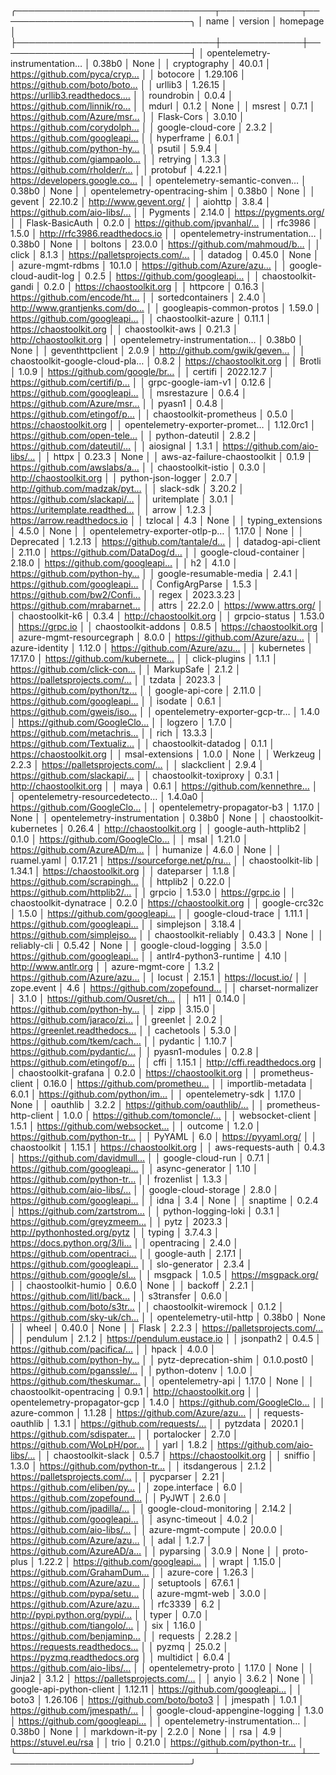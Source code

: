 ╭────────────────────────────────┬─────────────┬───────────────────────────────╮
│ name                           │ version     │ homepage                      │
├────────────────────────────────┼─────────────┼───────────────────────────────┤
│ opentelemetry-instrumentation… │ 0.38b0      │ None                          │
│ cryptography                   │ 40.0.1      │ https://github.com/pyca/cryp… │
│ botocore                       │ 1.29.106    │ https://github.com/boto/boto… │
│ urllib3                        │ 1.26.15     │ https://urllib3.readthedocs.… │
│ roundrobin                     │ 0.0.4       │ https://github.com/linnik/ro… │
│ mdurl                          │ 0.1.2       │ None                          │
│ msrest                         │ 0.7.1       │ https://github.com/Azure/msr… │
│ Flask-Cors                     │ 3.0.10      │ https://github.com/corydolph… │
│ google-cloud-core              │ 2.3.2       │ https://github.com/googleapi… │
│ hyperframe                     │ 6.0.1       │ https://github.com/python-hy… │
│ psutil                         │ 5.9.4       │ https://github.com/giampaolo… │
│ retrying                       │ 1.3.3       │ https://github.com/rholder/r… │
│ protobuf                       │ 4.22.1      │ https://developers.google.co… │
│ opentelemetry-semantic-conven… │ 0.38b0      │ None                          │
│ opentelemetry-opentracing-shim │ 0.38b0      │ None                          │
│ gevent                         │ 22.10.2     │ http://www.gevent.org/        │
│ aiohttp                        │ 3.8.4       │ https://github.com/aio-libs/… │
│ Pygments                       │ 2.14.0      │ https://pygments.org/         │
│ Flask-BasicAuth                │ 0.2.0       │ https://github.com/jpvanhal/… │
│ rfc3986                        │ 1.5.0       │ http://rfc3986.readthedocs.io │
│ opentelemetry-instrumentation… │ 0.38b0      │ None                          │
│ boltons                        │ 23.0.0      │ https://github.com/mahmoud/b… │
│ click                          │ 8.1.3       │ https://palletsprojects.com/… │
│ datadog                        │ 0.45.0      │ None                          │
│ azure-mgmt-rdbms               │ 10.1.0      │ https://github.com/Azure/azu… │
│ google-cloud-audit-log         │ 0.2.5       │ https://github.com/googleapi… │
│ chaostoolkit-gandi             │ 0.2.0       │ https://chaostoolkit.org      │
│ httpcore                       │ 0.16.3      │ https://github.com/encode/ht… │
│ sortedcontainers               │ 2.4.0       │ http://www.grantjenks.com/do… │
│ googleapis-common-protos       │ 1.59.0      │ https://github.com/googleapi… │
│ chaostoolkit-azure             │ 0.11.1      │ https://chaostoolkit.org      │
│ chaostoolkit-aws               │ 0.21.3      │ http://chaostoolkit.org       │
│ opentelemetry-instrumentation… │ 0.38b0      │ None                          │
│ geventhttpclient               │ 2.0.9       │ http://github.com/gwik/geven… │
│ chaostoolkit-google-cloud-pla… │ 0.8.2       │ https://chaostoolkit.org      │
│ Brotli                         │ 1.0.9       │ https://github.com/google/br… │
│ certifi                        │ 2022.12.7   │ https://github.com/certifi/p… │
│ grpc-google-iam-v1             │ 0.12.6      │ https://github.com/googleapi… │
│ msrestazure                    │ 0.6.4       │ https://github.com/Azure/msr… │
│ pyasn1                         │ 0.4.8       │ https://github.com/etingof/p… │
│ chaostoolkit-prometheus        │ 0.5.0       │ https://chaostoolkit.org      │
│ opentelemetry-exporter-promet… │ 1.12.0rc1   │ https://github.com/open-tele… │
│ python-dateutil                │ 2.8.2       │ https://github.com/dateutil/… │
│ aiosignal                      │ 1.3.1       │ https://github.com/aio-libs/… │
│ httpx                          │ 0.23.3      │ None                          │
│ aws-az-failure-chaostoolkit    │ 0.1.9       │ https://github.com/awslabs/a… │
│ chaostoolkit-istio             │ 0.3.0       │ http://chaostoolkit.org       │
│ python-json-logger             │ 2.0.7       │ http://github.com/madzak/pyt… │
│ slack-sdk                      │ 3.20.2      │ https://github.com/slackapi/… │
│ uritemplate                    │ 3.0.1       │ https://uritemplate.readthed… │
│ arrow                          │ 1.2.3       │ https://arrow.readthedocs.io  │
│ tzlocal                        │ 4.3         │ None                          │
│ typing_extensions              │ 4.5.0       │ None                          │
│ opentelemetry-exporter-otlp-p… │ 1.17.0      │ None                          │
│ Deprecated                     │ 1.2.13      │ https://github.com/tantale/d… │
│ datadog-api-client             │ 2.11.0      │ https://github.com/DataDog/d… │
│ google-cloud-container         │ 2.18.0      │ https://github.com/googleapi… │
│ h2                             │ 4.1.0       │ https://github.com/python-hy… │
│ google-resumable-media         │ 2.4.1       │ https://github.com/googleapi… │
│ ConfigArgParse                 │ 1.5.3       │ https://github.com/bw2/Confi… │
│ regex                          │ 2023.3.23   │ https://github.com/mrabarnet… │
│ attrs                          │ 22.2.0      │ https://www.attrs.org/        │
│ chaostoolkit-k6                │ 0.3.4       │ http://chaostoolkit.org       │
│ grpcio-status                  │ 1.53.0      │ https://grpc.io               │
│ chaostoolkit-addons            │ 0.8.5       │ https://chaostoolkit.org      │
│ azure-mgmt-resourcegraph       │ 8.0.0       │ https://github.com/Azure/azu… │
│ azure-identity                 │ 1.12.0      │ https://github.com/Azure/azu… │
│ kubernetes                     │ 17.17.0     │ https://github.com/kubernete… │
│ click-plugins                  │ 1.1.1       │ https://github.com/click-con… │
│ MarkupSafe                     │ 2.1.2       │ https://palletsprojects.com/… │
│ tzdata                         │ 2023.3      │ https://github.com/python/tz… │
│ google-api-core                │ 2.11.0      │ https://github.com/googleapi… │
│ isodate                        │ 0.6.1       │ https://github.com/gweis/iso… │
│ opentelemetry-exporter-gcp-tr… │ 1.4.0       │ https://github.com/GoogleClo… │
│ logzero                        │ 1.7.0       │ https://github.com/metachris… │
│ rich                           │ 13.3.3      │ https://github.com/Textualiz… │
│ chaostoolkit-datadog           │ 0.1.1       │ https://chaostoolkit.org      │
│ msal-extensions                │ 1.0.0       │ None                          │
│ Werkzeug                       │ 2.2.3       │ https://palletsprojects.com/… │
│ slackclient                    │ 2.9.4       │ https://github.com/slackapi/… │
│ chaostoolkit-toxiproxy         │ 0.3.1       │ http://chaostoolkit.org       │
│ maya                           │ 0.6.1       │ https://github.com/kennethre… │
│ opentelemetry-resourcedetecto… │ 1.4.0a0     │ https://github.com/GoogleClo… │
│ opentelemetry-propagator-b3    │ 1.17.0      │ None                          │
│ opentelemetry-instrumentation  │ 0.38b0      │ None                          │
│ chaostoolkit-kubernetes        │ 0.26.4      │ http://chaostoolkit.org       │
│ google-auth-httplib2           │ 0.1.0       │ https://github.com/GoogleClo… │
│ msal                           │ 1.21.0      │ https://github.com/AzureAD/m… │
│ humanize                       │ 4.6.0       │ None                          │
│ ruamel.yaml                    │ 0.17.21     │ https://sourceforge.net/p/ru… │
│ chaostoolkit-lib               │ 1.34.1      │ https://chaostoolkit.org      │
│ dateparser                     │ 1.1.8       │ https://github.com/scrapingh… │
│ httplib2                       │ 0.22.0      │ https://github.com/httplib2/… │
│ grpcio                         │ 1.53.0      │ https://grpc.io               │
│ chaostoolkit-dynatrace         │ 0.2.0       │ https://chaostoolkit.org      │
│ google-crc32c                  │ 1.5.0       │ https://github.com/googleapi… │
│ google-cloud-trace             │ 1.11.1      │ https://github.com/googleapi… │
│ simplejson                     │ 3.18.4      │ https://github.com/simplejso… │
│ chaostoolkit-reliably          │ 0.43.3      │ None                          │
│ reliably-cli                   │ 0.5.42      │ None                          │
│ google-cloud-logging           │ 3.5.0       │ https://github.com/googleapi… │
│ antlr4-python3-runtime         │ 4.10        │ http://www.antlr.org          │
│ azure-mgmt-core                │ 1.3.2       │ https://github.com/Azure/azu… │
│ locust                         │ 2.15.1      │ https://locust.io/            │
│ zope.event                     │ 4.6         │ https://github.com/zopefound… │
│ charset-normalizer             │ 3.1.0       │ https://github.com/Ousret/ch… │
│ h11                            │ 0.14.0      │ https://github.com/python-hy… │
│ zipp                           │ 3.15.0      │ https://github.com/jaraco/zi… │
│ greenlet                       │ 2.0.2       │ https://greenlet.readthedocs… │
│ cachetools                     │ 5.3.0       │ https://github.com/tkem/cach… │
│ pydantic                       │ 1.10.7      │ https://github.com/pydantic/… │
│ pyasn1-modules                 │ 0.2.8       │ https://github.com/etingof/p… │
│ cffi                           │ 1.15.1      │ http://cffi.readthedocs.org   │
│ chaostoolkit-grafana           │ 0.2.0       │ https://chaostoolkit.org      │
│ prometheus-client              │ 0.16.0      │ https://github.com/prometheu… │
│ importlib-metadata             │ 6.0.1       │ https://github.com/python/im… │
│ opentelemetry-sdk              │ 1.17.0      │ None                          │
│ oauthlib                       │ 3.2.2       │ https://github.com/oauthlib/… │
│ prometheus-http-client         │ 1.0.0       │ https://github.com/tomoncle/… │
│ websocket-client               │ 1.5.1       │ https://github.com/websocket… │
│ outcome                        │ 1.2.0       │ https://github.com/python-tr… │
│ PyYAML                         │ 6.0         │ https://pyyaml.org/           │
│ chaostoolkit                   │ 1.15.1      │ https://chaostoolkit.org      │
│ aws-requests-auth              │ 0.4.3       │ https://github.com/davidmull… │
│ google-cloud-run               │ 0.7.1       │ https://github.com/googleapi… │
│ async-generator                │ 1.10        │ https://github.com/python-tr… │
│ frozenlist                     │ 1.3.3       │ https://github.com/aio-libs/… │
│ google-cloud-storage           │ 2.8.0       │ https://github.com/googleapi… │
│ idna                           │ 3.4         │ None                          │
│ snaptime                       │ 0.2.4       │ https://github.com/zartstrom… │
│ python-logging-loki            │ 0.3.1       │ https://github.com/greyzmeem… │
│ pytz                           │ 2023.3      │ http://pythonhosted.org/pytz  │
│ typing                         │ 3.7.4.3     │ https://docs.python.org/3/li… │
│ opentracing                    │ 2.4.0       │ https://github.com/opentraci… │
│ google-auth                    │ 2.17.1      │ https://github.com/googleapi… │
│ slo-generator                  │ 2.3.4       │ https://github.com/google/sl… │
│ msgpack                        │ 1.0.5       │ https://msgpack.org/          │
│ chaostoolkit-humio             │ 0.6.0       │ None                          │
│ backoff                        │ 2.2.1       │ https://github.com/litl/back… │
│ s3transfer                     │ 0.6.0       │ https://github.com/boto/s3tr… │
│ chaostoolkit-wiremock          │ 0.1.2       │ https://github.com/sky-uk/ch… │
│ opentelemetry-util-http        │ 0.38b0      │ None                          │
│ wheel                          │ 0.40.0      │ None                          │
│ Flask                          │ 2.2.3       │ https://palletsprojects.com/… │
│ pendulum                       │ 2.1.2       │ https://pendulum.eustace.io   │
│ jsonpath2                      │ 0.4.5       │ https://github.com/pacifica/… │
│ hpack                          │ 4.0.0       │ https://github.com/python-hy… │
│ pytz-deprecation-shim          │ 0.1.0.post0 │ https://github.com/pganssle/… │
│ python-dotenv                  │ 1.0.0       │ https://github.com/theskumar… │
│ opentelemetry-api              │ 1.17.0      │ None                          │
│ chaostoolkit-opentracing       │ 0.9.1       │ http://chaostoolkit.org       │
│ opentelemetry-propagator-gcp   │ 1.4.0       │ https://github.com/GoogleClo… │
│ azure-common                   │ 1.1.28      │ https://github.com/Azure/azu… │
│ requests-oauthlib              │ 1.3.1       │ https://github.com/requests/… │
│ pytzdata                       │ 2020.1      │ https://github.com/sdispater… │
│ portalocker                    │ 2.7.0       │ https://github.com/WoLpH/por… │
│ yarl                           │ 1.8.2       │ https://github.com/aio-libs/… │
│ chaostoolkit-slack             │ 0.5.7       │ https://chaostoolkit.org      │
│ sniffio                        │ 1.3.0       │ https://github.com/python-tr… │
│ itsdangerous                   │ 2.1.2       │ https://palletsprojects.com/… │
│ pycparser                      │ 2.21        │ https://github.com/eliben/py… │
│ zope.interface                 │ 6.0         │ https://github.com/zopefound… │
│ PyJWT                          │ 2.6.0       │ https://github.com/jpadilla/… │
│ google-cloud-monitoring        │ 2.14.2      │ https://github.com/googleapi… │
│ async-timeout                  │ 4.0.2       │ https://github.com/aio-libs/… │
│ azure-mgmt-compute             │ 20.0.0      │ https://github.com/Azure/azu… │
│ adal                           │ 1.2.7       │ https://github.com/AzureAD/a… │
│ pyparsing                      │ 3.0.9       │ None                          │
│ proto-plus                     │ 1.22.2      │ https://github.com/googleapi… │
│ wrapt                          │ 1.15.0      │ https://github.com/GrahamDum… │
│ azure-core                     │ 1.26.3      │ https://github.com/Azure/azu… │
│ setuptools                     │ 67.6.1      │ https://github.com/pypa/setu… │
│ azure-mgmt-web                 │ 3.0.0       │ https://github.com/Azure/azu… │
│ rfc3339                        │ 6.2         │ http://pypi.python.org/pypi/… │
│ typer                          │ 0.7.0       │ https://github.com/tiangolo/… │
│ six                            │ 1.16.0      │ https://github.com/benjaminp… │
│ requests                       │ 2.28.2      │ https://requests.readthedocs… │
│ pyzmq                          │ 25.0.2      │ https://pyzmq.readthedocs.org │
│ multidict                      │ 6.0.4       │ https://github.com/aio-libs/… │
│ opentelemetry-proto            │ 1.17.0      │ None                          │
│ Jinja2                         │ 3.1.2       │ https://palletsprojects.com/… │
│ anyio                          │ 3.6.2       │ None                          │
│ google-api-python-client       │ 1.12.11     │ https://github.com/googleapi… │
│ boto3                          │ 1.26.106    │ https://github.com/boto/boto3 │
│ jmespath                       │ 1.0.1       │ https://github.com/jmespath/… │
│ google-cloud-appengine-logging │ 1.3.0       │ https://github.com/googleapi… │
│ opentelemetry-instrumentation… │ 0.38b0      │ None                          │
│ markdown-it-py                 │ 2.2.0       │ None                          │
│ rsa                            │ 4.9         │ https://stuvel.eu/rsa         │
│ trio                           │ 0.21.0      │ https://github.com/python-tr… │
╰────────────────────────────────┴─────────────┴───────────────────────────────╯
